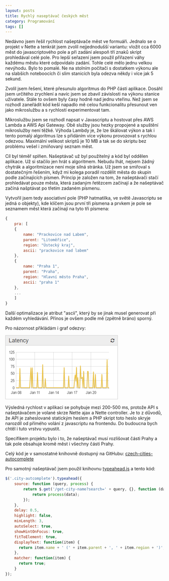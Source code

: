 ```yaml
---
layout: posts
title: Rychlý naseptávač českých měst
category: Programování
tags: []
---
```

Nedávno jsem řešil rychlost našeptávače měst ve formuáři. Jednalo se o projekt v Nette a tenkrát jsem zvolil nejjednodušší variantu: vložit cca 6000 měst do javascriptového pole a při zadání alespoň tří znaků skript prohledával celé pole. Pro lepší seřazení jsem použil přiřazení váhy každému městu které odpovídalo zadání. Tohle celé mělo jednu velkou nevýhodu. Bylo to pomalé. Ne na stolním počítači s dostatkem výkonu ale na slabších noteboocích či slim stanicích byla odezva někdy i více jak 5 sekund.

Zvolil jsem řešení, které přesunulo algoritmus do PHP části aplikace. Dosáhl jsem určitého zrychlení a navíc jsem se zbavil závislosti na výkonu stanice uživatele. Stále to ovšem byly časy hodně nad jednu vteřinu. Než jsem se rozhodl zaneřádit kód keší napadlo mě celou funkcionalitu přesunout ven jako mikroslužbu a s rychlostí experimentovat tam.

Mikroslužbu jsem se rozhodl napsat v Javascriptu a hostovat přes AWS Lambda a AWS Api Gateway. Obě služby jsou hezky propojené a spuštění mikroslužby není těžké. Výhoda Lambdy je, že lze škálovat výkon a tak i tento pomalý algoritmus lze s přidáním více výkonu provozovat s rychlou odezvou. Maximální velikost skriptů je 10 MB a tak se do skriptu bez problému vešel i zmiňovaný seznam měst.

Cíl byl téměř splňen. Našeptávač už byl použitelný a kód byl oddělen aplikace. Už si stačilo jen hrát s algoritmem. Nebudu lhát, nejsem žádný chytrák a algoritmizace není moje silná stránka. Už jsem se smiřoval s dostatečným řešením, když mi kolega poradil rozdělit města do skupin podle začínajících písmen. Princip je založen na tom, že našeptávači stačí prohledávat pouze města, která zadaným řetězcem začínají a že našeptávač začíná našptávat po třetím zadaném písmenu.

Vytvořil jsem tedy asociativní pole (PHP hatmatilka, ve světě Javascriptu se jedná o objekty), kde klíčem jsou první tři písmena a prvkem je pole se seznamem měst která začínají na tyto tři písmena:

```javascript
{
    pra: [
    {
        name: "Prackovice nad Labem",
        parent: "Litoměřice",
        region: "Ústecký kraj",
        ascii: "prackovice nad labem"
    },
    {
        name: "Praha 1",
        parent: "Praha",
        region: "Hlavní město Praha",
        ascii: "praha 1"
    },
    ...
    ]
}
```

Další optimalizace je atribut "ascii", který by se jinak musel generovat při každém vyhledávání. Přínos je ovšem podle mě (zpětně bráno) sporný.

Pro názornost přikládám i graf odezvy:

![Graf odezvy](/assets/posts/2016-01-22-rychly-naseptavac-ceskych-mest/latency.png)

Výsledná rychlost v aplikaci se pohybuje mezi 200-500 ms, protože API s našeptávačem je volané skrze Nette ajax a Nette controller. Je to z důvodů, že API je zaheslované statickým heslem a PHP skript toto heslo skryje narozdíl od přímého volání z javascriptu na frontendu. Do budoucna bych chtěl i tuto vrstvu vypustit.

Specifikem projektu bylo i to, že našeptávač musí rozlišovat části Prahy a tak pole obsahuje kromě měst i všechny části Prahy.

Celý kód je v samostatné knihovně dostupný na GitHubu: [czech-cities-autocomplete](https://github.com/buresmi7/czech-cities-autocomplete)

Pro samotný našeptávač jsem použil knihovnu [typeahead.js](https://twitter.github.io/typeahead.js/) a tento kód:

```javascript
$('.city-autcomplete').typeahead({
    source: function (query, process) {
        return $.get('/get-city-name?search=' + query, {}, function (data) {
            return process(data);
        });
    },
    delay: 0.5,
    highlight: false,
    minLength: 3,
    autoSelect: true,
    showHintOnFocus: true,
    fitToElement: true,
    displayText: function(item) {
      return item.name + ' (' + item.parent + ', ' + item.region + ')';
    },
    matcher: function(item) {
      return true;
    }
});
```